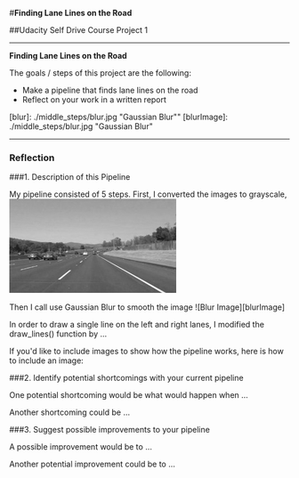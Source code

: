 #**Finding Lane Lines on the Road** 

##Udacity Self Drive Course Project 1

---

**Finding Lane Lines on the Road**

The goals / steps of this project are the following:
* Make a pipeline that finds lane lines on the road
* Reflect on your work in a written report


[//]: # (Image References)

[image1]: ./examples/grayscale.jpg "Grayscale"
[blur]: ./middle_steps/blur.jpg "Gaussian Blur""
[blurImage]: ./middle_steps/blur.jpg "Gaussian Blur"

---

### Reflection

###1. Description of this Pipeline 

My pipeline consisted of 5 steps. 
First, I converted the images to grayscale,
![gray image][image1]

Then I call use Gaussian Blur to smooth the image
![Blur Image][blurImage]

In order to draw a single line on the left and right lanes, I modified the draw_lines() function by ...

If you'd like to include images to show how the pipeline works, here is how to include an image: 



###2. Identify potential shortcomings with your current pipeline


One potential shortcoming would be what would happen when ... 

Another shortcoming could be ...


###3. Suggest possible improvements to your pipeline

A possible improvement would be to ...

Another potential improvement could be to ...
